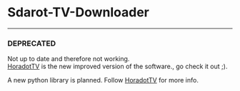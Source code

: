 # Sdarot-TV-Downloader

---

### **DEPRECATED**
Not up to date and therefore not working.  
[HoradotTV](https://github.com/yairp03/HoradotTV) is the new improved version of the software., go check it out ;).

A new python library is planned. Follow [HoradotTV](https://github.com/yairp03/HoradotTV) for more info.
